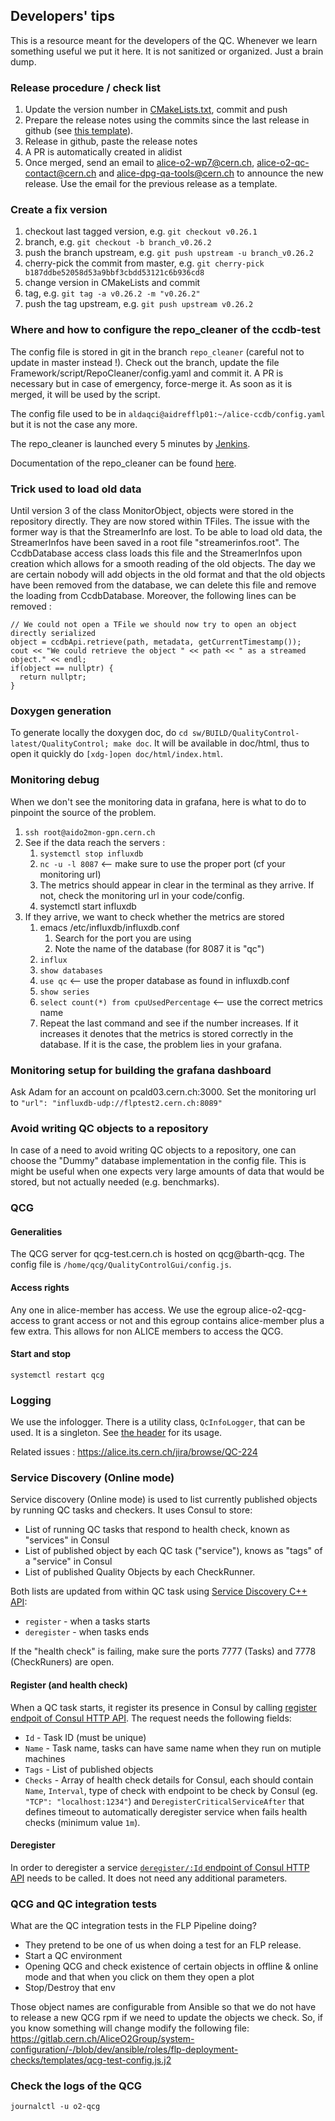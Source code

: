 ## Developers' tips

This is a resource meant for the developers of the QC. Whenever we learn something useful we put it
here. It is not sanitized or organized. Just a brain dump.

### Release procedure / check list
1. Update the version number in [CMakeLists.txt](../CMakeLists.txt), commit and push
2. Prepare the release notes using the commits since the last release in github (see [this template](ReleaseNotesTemplate.md)).
3. Release in github, paste the release notes
4. A PR is automatically created in alidist
5. Once merged, send an email to alice-o2-wp7@cern.ch, alice-o2-qc-contact@cern.ch and alice-dpg-qa-tools@cern.ch to announce the new release. Use the email for the previous release as a template.

### Create a fix version
1. checkout last tagged version, e.g. `git checkout v0.26.1`
2. branch, e.g. `git checkout -b branch_v0.26.2`
2. push the branch upstream, e.g. `git push upstream -u branch_v0.26.2`
2. cherry-pick the commit from master, e.g. `git cherry-pick b187ddbe52058d53a9bbf3cbdd53121c6b936cd8`
3. change version in CMakeLists and commit
5. tag, e.g. `git tag -a v0.26.2 -m "v0.26.2"`
4. push the tag upstream, e.g. `git push upstream v0.26.2`

### Where and how to configure the repo_cleaner of the ccdb-test

The config file is stored in git in the branch `repo_cleaner` (careful not to update in master instead !). Check out the branch, update the file Framework/script/RepoCleaner/config.yaml and commit it. A PR is necessary but in case of emergency, force-merge it. As soon as it is merged, it will be used by the script.

The config file used to be in `aldaqci@aidrefflp01:~/alice-ccdb/config.yaml` but it is not the case any more.

The repo_cleaner is launched every 5 minutes by [Jenkins](https://alijenkins.cern.ch/job/FLP/job/CCDB%20Clean%20up/).

Documentation of the repo_cleaner can be found [here](../Framework/script/RepoCleaner/README.md).

### Trick used to load old data
Until version 3 of the class MonitorObject, objects were stored in the repository directly. They are now stored within TFiles. The issue with the former way is that the StreamerInfo are lost. To be able to load old data, the StreamerInfos have been saved in a root file "streamerinfos.root". The CcdbDatabase access class loads this file and the StreamerInfos upon creation which allows for a smooth reading of the old objects. The day we are certain nobody will add objects in the old format and that the old objects have been removed from the database, we can delete this file and remove the loading from CcdbDatabase. Moreover, the following lines can be removed : 
```
// We could not open a TFile we should now try to open an object directly serialized
object = ccdbApi.retrieve(path, metadata, getCurrentTimestamp());
cout << "We could retrieve the object " << path << " as a streamed object." << endl;
if(object == nullptr) {
  return nullptr;
}
```

### Doxygen generation

To generate locally the doxygen doc, do `cd sw/BUILD/QualityControl-latest/QualityControl; make doc`.
It will be available in doc/html, thus to open it quickly do `[xdg-]open doc/html/index.html`.

### Monitoring debug

When we don't see the monitoring data in grafana, here is what to do to pinpoint the source of the problem.

1. `ssh root@aido2mon-gpn.cern.ch`
2. See if the data reach the servers :
    1. `systemctl stop influxdb`
    2. `nc -u -l 8087`  <-- make sure to use the proper port (cf your monitoring url)
    3. The metrics should appear in clear in the terminal as they arrive. If not, check the monitoring url in your code/config.
    4. systemctl start influxdb
3. If they arrive, we want to check whether the metrics are stored
    1. emacs /etc/influxdb/influxdb.conf
        1. Search for the port you are using
        2. Note the name of the database (for 8087 it is "qc")
    2. `influx`
    2. `show databases`
    3. `use qc`  <-- use the proper database as found in influxdb.conf
    4. `show series`
    5. `select count(*) from cpuUsedPercentage` <-- use the correct metrics name
    6. Repeat the last command and see if the number increases. If it increases it denotes that the metrics is stored correctly in the database. If it is the case, the problem lies in your grafana.
    
### Monitoring setup for building the grafana dashboard

Ask Adam for an account on pcald03.cern.ch:3000.
Set the monitoring url to `"url": "influxdb-udp://flptest2.cern.ch:8089"`

### Avoid writing QC objects to a repository

In case of a need to avoid writing QC objects to a repository, one can choose the "Dummy" database implementation in the config file. This is might be useful when one expects very large amounts of data that would be stored, but not actually needed (e.g. benchmarks).

### QCG 

#### Generalities

The QCG server for qcg-test.cern.ch is hosted on qcg@barth-qcg. The config file is `/home/qcg/QualityControlGui/config.js`.

#### Access rights

Any one in alice-member has access. We use the egroup alice-o2-qcg-access to grant access or not and this egroup contains alice-member plus a few extra. This allows for non ALICE members to access the QCG. 

#### Start and stop

`systemctl restart qcg`

### Logging

We use the infologger. There is a utility class, `QcInfoLogger`, that can be used. It is a singleton. See [the header](../Framework/include/QualityControl/QcInfoLogger.h) for its usage.

Related issues : https://alice.its.cern.ch/jira/browse/QC-224

### Service Discovery (Online mode)

Service discovery (Online mode) is used to list currently published objects by running QC tasks and checkers. It uses Consul to store:
 - List of running QC tasks that respond to health check, known as "services" in Consul
 - List of published object by each QC task ("service"), knows as "tags" of a "service" in Consul
 - List of published Quality Objects by each CheckRunner. 

Both lists are updated from within QC task using [Service Discovery C++ API](#Service-Discovery-C++-API-and-Consul-HTTP-API):
- `register` - when a tasks starts
- `deregister` - when tasks ends

If the "health check" is failing, make sure the ports 7777 (Tasks) and 7778 (CheckRuners) are open.

#### Register (and health check)
When a QC task starts, it register its presence in Consul by calling [register endpoit of Consul HTTP API](https://www.consul.io/api/agent/service.html#register-service). The request needs the following fields:
- `Id` - Task ID (must be unique)
- `Name` - Task name, tasks can have same name when they run on mutiple machines
- `Tags` - List of published objects
- `Checks` - Array of health check details for Consul, each should contain `Name`, `Interval`, type of check with endpoint to be check by Consul (eg. `"TCP": "localhost:1234"`) and `DeregisterCriticalServiceAfter` that defines timeout to automatically deregister service when fails health checks (minimum value `1m`).

#### Deregister
In order to deregister a service [`deregister/:Id` endpoint of Consul HTTP API](https://www.consul.io/api/agent/service.html#deregister-service) needs to be called. It does not need any additional parameters.

### QCG and QC integration tests 

What are the QC integration tests in the FLP Pipeline doing?

- They pretend to be one of us when doing a test for an FLP release.
- Start a QC environment
- Opening QCG and check existence of certain objects in offline & online mode and that when you click on them they open a plot
- Stop/Destroy that env

Those object names are configurable from Ansible so that we do not have to release a new QCG rpm if we need to update the objects we check. So, if you know something will change 
modify the following file: https://gitlab.cern.ch/AliceO2Group/system-configuration/-/blob/dev/ansible/roles/flp-deployment-checks/templates/qcg-test-config.js.j2

### Check the logs of the QCG

```
journalctl -u o2-qcg
```
